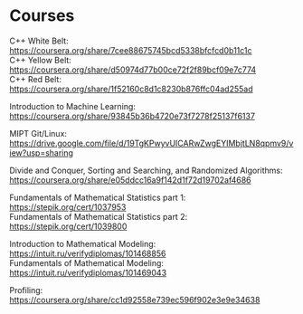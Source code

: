 # Courses
C++ White Belt: https://coursera.org/share/7cee88675745bcd5338bfcfcd0b11c1c  
C++ Yellow Belt: https://coursera.org/share/d50974d77b00ce72f2f89bcf09e7c774  
C++ Red Belt: https://coursera.org/share/1f52160c8d1c8230b876ffc04ad255ad  

Introduction to Machine Learning: https://coursera.org/share/93845b36b4720e73f7278f25137f6137

MIPT Git/Linux: https://drive.google.com/file/d/19TgKPwyvUICARwZwgEYIMbjtLN8qpmv9/view?usp=sharing

Divide and Conquer, Sorting and Searching, and Randomized Algorithms: https://coursera.org/share/e05ddcc16a9f142d1f72d19702af4686

Fundamentals of Mathematical Statistics part 1: https://stepik.org/cert/1037953  
Fundamentals of Mathematical Statistics part 2: https://stepik.org/cert/1039800  


Introduction to Mathematical Modeling: https://intuit.ru/verifydiplomas/101468856  
Fundamentals of Mathematical Modeling: https://intuit.ru/verifydiplomas/101469043  

Profiling: https://coursera.org/share/cc1d92558e739ec596f902e3e9e34638
